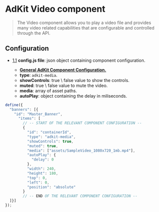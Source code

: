 # AdKit Video component

> The Video component allows you to play a video file and provides many video related capabilities that are configurable and controlled through the API.

## Configuration

  <a name="configuration--config.js"></a><a name="1.1"></a>
  - [1.1](#configuration--config.js) **config.js file**: json object containing component configuration.

    - [**General AdKit Component Configuration.**](http://github.com)
    - **type**: `adkit-media`.
    - **showControls**: true \ false value to show the controls.
    - **muted**: true \ false value to mute the video.
    - **media**: array of asset paths.
    - **autoPlay**: object containing the delay in miliseconds.

```javascript
define({
  "banners": [{
    "id": "Master_Banner",
      "items": [
        // -- START OF THE RELEVANT COMPONENT CONFIGURATION --
        {
          "id": "containerId",
          "type": "adkit-media",
          "showControls": true,
          "muted": true,
          "media": ["assets/SampleVideo_1080x720_1mb.mp4"],
          "autoPlay": {
            "delay": 0
          },
          "width": 240,
          "height": 180,
          "top": 0,
          "left": 0,
          "position": "absolute"
        }
        // -- END OF THE RELEVANT COMPONENT CONFIGURATION --
  ]}]
});
```
